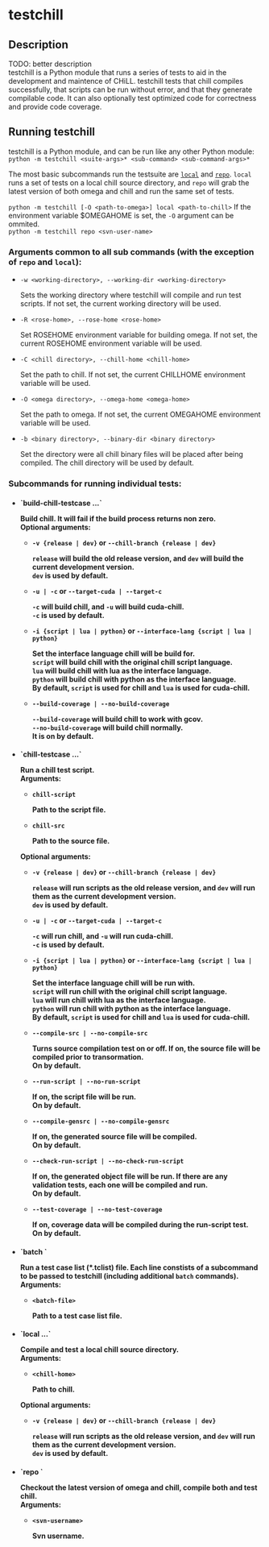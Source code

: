 # testchill

## Description  
TODO: better description  
testchill is a Python module that runs a series of tests to aid in the development and maintence of CHiLL.
testchill tests that chill compiles successfully, that scripts can be run without error, and that they generate compilable code.
It can also optionally test optimized code for correctness and provide code coverage.  


## Running testchill  

testchill is a Python module, and can be run like any other Python module:  
`python -m testchill <suite-args>* <sub-command> <sub-command-args>*`  

The most basic subcommands run the testsuite are [`local`](README.md#-local-chill-home-) and [`repo`](README.md#-repo-svn-username-). `local` runs a set of tests on a local chill source directory, and `repo` will grab the latest version of both omega and chill and run the same set of tests.  

`python -m testchill [-O <path-to-omega>] local <path-to-chill>` If the environment variable $OMEGAHOME is set, the `-O` argument can be ommited.  
`python -m testchill repo <svn-user-name>`  

### Arguments common to all sub commands (with the exception of `repo` and `local`):  
- `-w <working-directory>, --working-dir <working-directory>`

   Sets the working directory where testchill will compile and run test scripts. If not set, the current working  directory will be used.

- `-R <rose-home>, --rose-home <rose-home>`

   Set ROSEHOME environment variable for building omega. If not set, the current ROSEHOME environment variable will be used.

- `-C <chill directory>, --chill-home <chill-home>`

   Set the path to chill. If not set, the current CHILLHOME environment variable will be used.

- `-O <omega directory>, --omega-home <omega-home>`

   Set the path to omega. If not set, the current OMEGAHOME environment variable will be used.

- `-b <binary directory>, --binary-dir <binary directory>`

   Set the directory were all chill binary files will be placed after being compiled. The chill directory will be used by default.

### Subcommands for running individual tests:  
- <h4> `build-chill-testcase ...`

   Build chill. It will fail if the build process returns non zero.  
   Optional arguments:  
   - `-v {release | dev}` or `--chill-branch {release | dev}`
   
     `release` will build the old release version, and `dev` will build the current development version.  
     `dev` is used by default.
   
   - `-u | -c` or `--target-cuda | --target-c`
   
     `-c` will build chill, and `-u` will build cuda-chill.  
     `-c` is used by default.
   
   - `-i {script | lua | python}` or `--interface-lang {script | lua | python}`
   
     Set the interface language chill will be build for.  
     `script` will build chill with the original chill script language.  
     `lua` will build chill with lua as the interface language.  
     `python` will build chill with python as the interface language.  
     By default, `script` is used for chill and `lua` is used for cuda-chill.  
   
   - `--build-coverage | --no-build-coverage`
   
     `--build-coverage` will build chill to work with gcov.  
     `--no-build-coverage` will build chill normally.  
     It is on by default.  
   
- <h4> `chill-testcase <chill-script> <chill-src> ...`

   Run a chill test script.  
   Arguments:  
   - `chill-script`
     
     Path to the script file.  
     
   - `chill-src`
     
     Path to the source file.  
     
   Optional arguments:
   - `-v {release | dev}` or `--chill-branch {release | dev}`
   
     `release` will run scripts as the old release version, and `dev` will run them  as the current development version.  
     `dev` is used by default.
   
   - `-u | -c` or `--target-cuda | --target-c`
   
     `-c` will run chill, and `-u` will run cuda-chill.  
     `-c` is used by default.
   
   - `-i {script | lua | python}` or `--interface-lang {script | lua | python}`
   
     Set the interface language chill will be run with.  
     `script` will run chill with the original chill script language.  
     `lua` will run chill with lua as the interface language.  
     `python` will run chill with python as the interface language.  
     By default, `script` is used for chill and `lua` is used for cuda-chill.  
     
   - `--compile-src | --no-compile-src`
     
     Turns source compilation test on or off. If on, the source file will be compiled prior to transormation.  
     On by default.  
     
   - `--run-script | --no-run-script`
     
     If on, the script file will be run.  
     On by default.  
     
   - `--compile-gensrc | --no-compile-gensrc`
     
     If on, the generated source file will be compiled.  
     On by default.  
     
   - `--check-run-script | --no-check-run-script`
     
     If on, the generated object file will be run. If there are any validation tests, each one will be compiled and run.  
     On by default.  
     
   - `--test-coverage | --no-test-coverage`
     
     If on, coverage data will be compiled during the run-script test.  
     On by default.  
   
- <h4> `batch <batch-file>`
   
   Run a test case list (*.tclist) file. Each line constists of a subcommand to be passed to testchill (including additional `batch` commands).  
   Arguments:
   - `<batch-file>`
     
     Path to a test case list file.
   
- <h4> `local <chill-home> ...`
  
  Compile and test a local chill source directory.  
  Arguments:
  - `<chill-home>`
    
    Path to chill.  
  
  Optional arguments:  
  - `-v {release | dev}` or `--chill-branch {release | dev}`
   
     `release` will run scripts as the old release version, and `dev` will run them  as the current development version.  
     `dev` is used by default.  
  
- <h4> `repo <svn-username>`
  
  Checkout the latest version of omega and chill, compile both and test chill.  
  Arguments:  
  - `<svn-username>`
    
    Svn username.  
  


